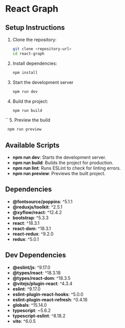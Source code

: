 # React Graph

## Setup Instructions

1. Clone the repository:
   ```bash
   git clone <repository-url>
   cd react-graph
   ```
2. Install dependencies:
   ```bash
   npm install
   ```
3. Start the development server
   ```bash
   npm run dev
   ````
4. Build the project:
   ```bash
   npm run build
  ``
5. Preview the build 
  ```bash
   npm run preview
```

## Available Scripts
- **npm run dev**: Starts the development server.
- **npm run build**: Builds the project for production.
- **npm run lint**: Runs ESLint to check for linting errors.
- **npm run preview**: Previews the built project.

## Dependencies
- **@fontsource/poppins**: ^5.1.1
- **@reduxjs/toolkit**: ^2.5.1
- **@xyflow/react**: ^12.4.2
- **bootstrap**: ^5.3.3
- **react**: ^18.3.1
- **react-dom**: ^18.3.1
- **react-redux**: ^9.2.0
- **redux**: ^5.0.1

## Dev Dependencies
- **@eslint/js**: ^9.17.0
- **@types/react**: ^18.3.18
- **@types/react-dom**: ^18.3.5
- **@vitejs/plugin-react**: ^4.3.4
- **eslint**: ^9.17.0
- **eslint-plugin-react-hooks**: ^5.0.0
- **eslint-plugin-react-refresh**: ^0.4.16
- **globals**: ^15.14.0
- **typescript**: ~5.6.2
- **typescript-eslint**: ^8.18.2
- **vite**: ^6.0.5
